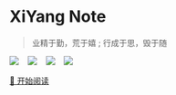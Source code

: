 #  XiYang  Note


> 业精于勤，荒于嬉 ; 行成于思，毁于随



![]( https://img.shields.io/github/issues/CodeXiYang/XiYangNote) &nbsp;&nbsp;
![]( https://img.shields.io/github/forks/CodeXiYang/XiYangNote) &nbsp;&nbsp;
![]( https://img.shields.io/github/stars/CodeXiYang/XiYangNote) &nbsp;&nbsp;
![]( https://img.shields.io/github/license/CodeXiYang/XiYangNote) &nbsp;&nbsp;






[📖 开始阅读](README.md)




